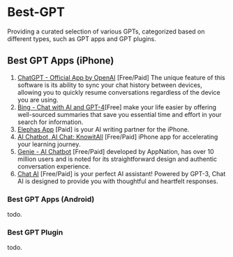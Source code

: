 # Best-GPT
Providing a curated selection of various GPTs, categorized based on different types, such as GPT apps and GPT plugins.

## Best GPT Apps (iPhone)

1. [ChatGPT - Official App by OpenAI](https://apps.apple.com/us/app/chatgpt/id6448311069) [Free/Paid] The unique feature of this software is its ability to sync your chat history between devices, allowing you to quickly resume conversations regardless of the device you are using.
2. [Bing - Chat with AI and GPT-4](https://apps.apple.com/us/app/bing-chat-with-ai-gpt-4/id345323231)[Free] make your life easier by offering well-sourced summaries that save you essential time and effort in your search for information.
3. [Elephas App](https://apps.apple.com/us/app/elephas-ai-writing-assistant/id6444680023)  [Paid] is your AI writing partner for the iPhone. 
4. [AI Chatbot, AI Chat: KnowitAll](https://apps.apple.com/us/app/ai-chatbot-ai-chat-knowitall/id6446508895) [Free/Paid] iPhone app for accelerating your learning journey.
5. [Genie - AI Chatbot](https://apps.apple.com/us/app/genie-ai-chatbot/id1658377526) [Free/Paid] developed by AppNation, has over 10 million users and is noted for its straightforward design and authentic conversation experience.
6. [Chat AI](https://apps.apple.com/us/app/chat-ai-chatbot-assistant-plus/id1665621226) [Free/Paid] is your perfect AI assistant! Powered by GPT-3, Chat AI is designed to provide you with thoughtful and heartfelt responses. 

### Best GPT Apps (Android)

todo.

### Best GPT Plugin

todo.


